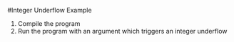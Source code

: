 #Integer Underflow Example
1. Compile the program
2. Run the program with an argument which triggers an integer underflow

